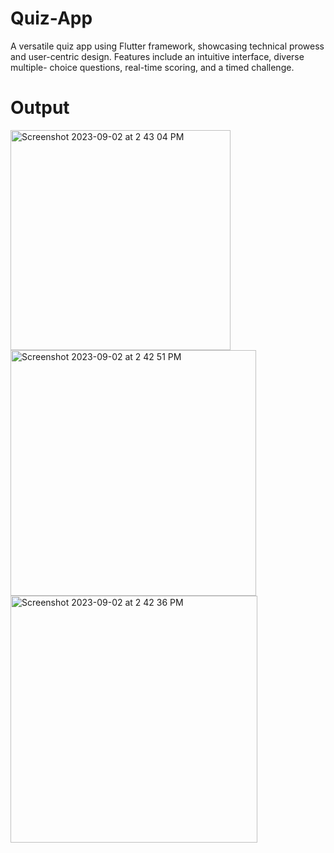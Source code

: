 # Quiz-App
A versatile quiz app using Flutter framework, showcasing technical prowess and user-centric design. Features include an intuitive interface, diverse multiple- choice questions, real-time scoring, and a timed challenge.

# Output
<img width="352" alt="Screenshot 2023-09-02 at 2 43 04 PM" src="https://github.com/Aashayk007/Quiz-App/assets/121026691/75f7b6b3-a607-40a5-bcab-8d063ca221d1">

<img width="393" alt="Screenshot 2023-09-02 at 2 42 51 PM" src="https://github.com/Aashayk007/Quiz-App/assets/121026691/47c6a6d4-3021-4d7e-a56f-1bc38c89e68b">

<img width="395" alt="Screenshot 2023-09-02 at 2 42 36 PM" src="https://github.com/Aashayk007/Quiz-App/assets/121026691/b6f80d75-9aa4-4a52-9db2-3f6ffa95481e">
